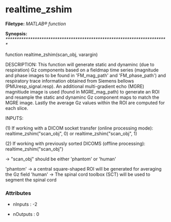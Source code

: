 # realtime_zshim

**Filetype:** _MATLAB&reg; function_

**Synopsis:** _************************************************************************_

function realtime_zshim(scan_obj, varargin)

DESCRIPTION: This function will generate static and dynaminc (due to
respiration) Gz components based on a fieldmap time series (magnitude and
phase images to be found in 'FM_mag_path' and 'FM_phase_path') and
respiratory trace information obtained from Siemens bellows
(PMUresp_signal.resp). An additional multi-gradient echo (MGRE) magnitiude
image is used (found in MGRE_mag_path) to generate an ROI and resample
the static and dynaminc Gz component maps to match the MGRE image.
Lastly the average Gz values within the ROI are computed for each slice.

INPUTS:

(1)  If working with a DICOM socket transfer (online processing mode):
       realtime_zshim("scan_obj", 0) or realtime_zshim("scan_obj", 1)

(2)  If working with previously sorted DICOMS (offline processing):
       realtime_zshim("scan_obj")

-> "scan_obj" should be either 'phantom' or 'human'

'phantom' -> a central square-shaped ROI will be generated for averaging
the Gz field
'human' -> The spinal cord toolbox (SCT) will be used to segment the spinal cord


### Attributes


- nInputs : -2

- nOutputs : 0
